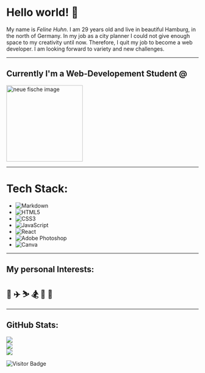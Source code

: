 # Hello world! 👋

My name is _Feline Huhn_. I am 29 years old and live in beautiful Hamburg, in the north of Germany. 
In my job as a city planner I could not give enough space to my creativity until now. Therefore, I quit my job to become a web developer. 
I am looking forward to variety and new challenges. 

<hr>

## Currently I'm a **Web-Developement Student** @ 

<img src="https://wordpress.startsteps.org/wp-content/uploads/2022/02/neuefische@2x.png" alt="neue fische image" width="200"/>

<hr>

# **Tech Stack:**
- ![Markdown](https://img.shields.io/badge/markdown-%23000000.svg?style=for-the-badge&logo=markdown&logoColor=white) 
- ![HTML5](https://img.shields.io/badge/html5-%23E34F26.svg?style=for-the-badge&logo=html5&logoColor=white) 
- ![CSS3](https://img.shields.io/badge/css3-%231572B6.svg?style=for-the-badge&logo=css3&logoColor=white)
- ![JavaScript](https://img.shields.io/badge/javascript-%23323330.svg?style=for-the-badge&logo=javascript&logoColor=%23F7DF1E)
- ![React](https://img.shields.io/badge/react-%2320232a.svg?style=for-the-badge&logo=react&logoColor=%2361DAFB)
- ![Adobe Photoshop](https://img.shields.io/badge/adobephotoshop-%2331A8FF.svg?style=for-the-badge&logo=adobephotoshop&logoColor=white) 
- ![Canva](https://img.shields.io/badge/Canva-%2300C4CC.svg?style=for-the-badge&logo=Canva&logoColor=white)

<hr>

## **My personal Interests:**
## 🏇 ✈️  ⛷ 🏂 📸 🎤 


<hr>

## GitHub Stats:

![](https://github-readme-stats.vercel.app/api?username=FelineHuhn&theme=vision-friendly-dark&hide_border=false&include_all_commits=true&count_private=true)<br/>
![](https://github-readme-streak-stats.herokuapp.com/?user=FelineHuhn&theme=vision-friendly-dark&hide_border=false)<br/>
![](https://github-readme-stats.vercel.app/api/top-langs/?username=FelineHuhn&theme=vision-friendly-dark&hide_border=false&include_all_commits=true&count_private=true&layout=compact)

![Visitor Badge](https://visitor-badge.laobi.icu/badge?page_id=FelineHuhn.FelineHuhn)

